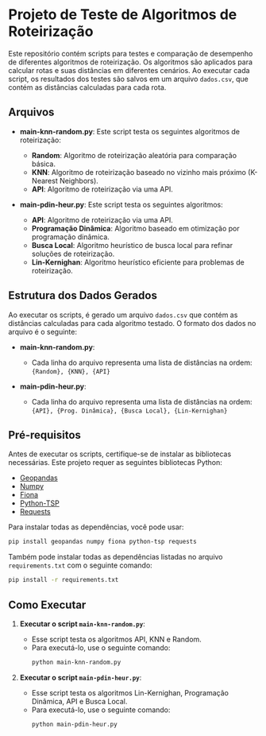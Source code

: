 # Projeto de Teste de Algoritmos de Roteirização

Este repositório contém scripts para testes e comparação de desempenho de diferentes algoritmos de roteirização. Os algoritmos são aplicados para calcular rotas e suas distâncias em diferentes cenários. Ao executar cada script, os resultados dos testes são salvos em um arquivo `dados.csv`, que contém as distâncias calculadas para cada rota.

## Arquivos

- **main-knn-random.py**: Este script testa os seguintes algoritmos de roteirização:
  - **Random**: Algoritmo de roteirização aleatória para comparação básica.
  - **KNN**: Algoritmo de roteirização baseado no vizinho mais próximo (K-Nearest Neighbors).
  - **API**: Algoritmo de roteirização via uma API.


- **main-pdin-heur.py**: Este script testa os seguintes algoritmos:
  - **API**: Algoritmo de roteirização via uma API.
  - **Programação Dinâmica**: Algoritmo baseado em otimização por programação dinâmica.
  - **Busca Local**: Algoritmo heurístico de busca local para refinar soluções de roteirização.
  - **Lin-Kernighan**: Algoritmo heurístico eficiente para problemas de roteirização.

## Estrutura dos Dados Gerados

Ao executar os scripts, é gerado um arquivo `dados.csv` que contém as distâncias calculadas para cada algoritmo testado. O formato dos dados no arquivo é o seguinte:

- **main-knn-random.py**:
  - Cada linha do arquivo representa uma lista de distâncias na ordem: `{Random}, {KNN}, {API}`

- **main-pdin-heur.py**:
  - Cada linha do arquivo representa uma lista de distâncias na ordem: `{API}, {Prog. Dinâmica}, {Busca Local}, {Lin-Kernighan}`

## Pré-requisitos

Antes de executar os scripts, certifique-se de instalar as bibliotecas necessárias. Este projeto requer as seguintes bibliotecas Python:

- [Geopandas](https://geopandas.org/)
- [Numpy](https://numpy.org/)
- [Fiona](https://fiona.readthedocs.io/)
- [Python-TSP](https://pypi.org/project/python-tsp/)
- [Requests](https://requests.readthedocs.io/)

Para instalar todas as dependências, você pode usar:

```bash
pip install geopandas numpy fiona python-tsp requests
```

Também pode instalar todas as dependências listadas no arquivo `requirements.txt` com o seguinte comando:

```bash
pip install -r requirements.txt
```

## Como Executar

1. **Executar o script `main-knn-random.py`**:
   - Esse script testa os algoritmos API, KNN e Random.
   - Para executá-lo, use o seguinte comando:
     ```bash
     python main-knn-random.py
     ```

2. **Executar o script `main-pdin-heur.py`**:
   - Esse script testa os algoritmos Lin-Kernighan, Programação Dinâmica, API e Busca Local.
   - Para executá-lo, use o seguinte comando:
     ```bash
     python main-pdin-heur.py
     ```
